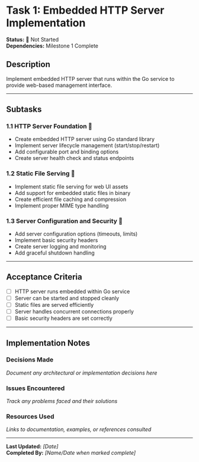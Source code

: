 # Task 1: Embedded HTTP Server Implementation

**Status:** 🔴 Not Started  
**Dependencies:** Milestone 1 Complete  

## Description
Implement embedded HTTP server that runs within the Go service to provide web-based management interface.

---

## Subtasks

### 1.1 HTTP Server Foundation 🔴
- Create embedded HTTP server using Go standard library
- Implement server lifecycle management (start/stop/restart)
- Add configurable port and binding options
- Create server health check and status endpoints

### 1.2 Static File Serving 🔴
- Implement static file serving for web UI assets
- Add support for embedded static files in binary
- Create efficient file caching and compression
- Implement proper MIME type handling

### 1.3 Server Configuration and Security 🔴
- Add server configuration options (timeouts, limits)
- Implement basic security headers
- Create server logging and monitoring
- Add graceful shutdown handling

---

## Acceptance Criteria
- [ ] HTTP server runs embedded within Go service
- [ ] Server can be started and stopped cleanly
- [ ] Static files are served efficiently
- [ ] Server handles concurrent connections properly
- [ ] Basic security headers are set correctly

---

## Implementation Notes

### Decisions Made
_Document any architectural or implementation decisions here_

### Issues Encountered  
_Track any problems faced and their solutions_

### Resources Used
_Links to documentation, examples, or references consulted_

---

**Last Updated:** _[Date]_  
**Completed By:** _[Name/Date when marked complete]_ 